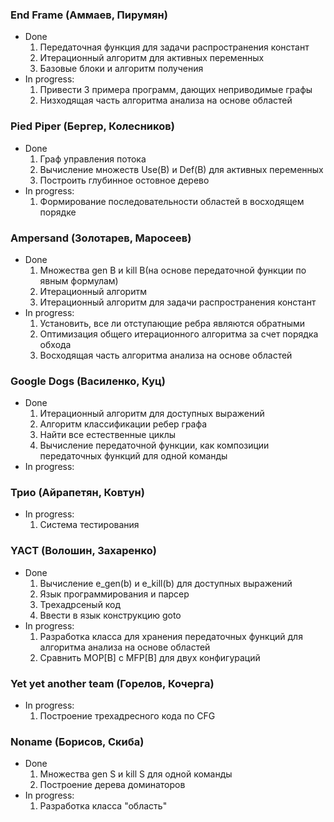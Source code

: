 ### End Frame (Аммаев, Пирумян)
* Done
  1. Передаточная функция для задачи распространения констант
  2. Итерационный алгоритм для активных переменных
  3. Базовые блоки и алгоритм получения
* In progress: 
  1. Привести 3 примера программ, дающих неприводимые графы
  2. Низходящая часть алгоритма анализа на основе областей
  
### Pied Piper (Бергер, Колесников)
* Done
  1. Граф управления потока
  2. Вычисление множеств Use(B) и Def(B) для активных переменных
  3. Построить глубинное остовное дерево 
* In progress: 
  1.  Формирование последовательности областей в восходящем порядке
  
### Ampersand (Золотарев, Маросеев)
* Done
  1. Множества gen B и kill B(на основе передаточной функции по явным формулам)
  2. Итерационный алгоритм
  3. Итерационный алгоритм для задачи распространения констант
* In progress: 
  1. Установить, все ли отступающие ребра являются обратными
  2. Оптимизация общего итерационного алгоритма за счет порядка обхода
  3. Восходящая часть алгоритма анализа на основе областей
  
### Google Dogs (Василенко, Куц)
* Done
  1. Итерационный алгоритм для доступных выражений
  2. Алгоритм классификации ребер графа
  3. Найти все естественные циклы
  4. Вычисление передаточной функции, как композиции передаточных функций для одной команды
* In progress: 

  
### Трио (Айрапетян, Ковтун)
* In progress: 
  1. Система тестирования
  
### YACT (Волошин, Захаренко)
* Done
  1. Вычисление e_gen(b) и e_kill(b) для доступных выражений
  2. Язык программирования и парсер
  3. Трехадрсеный код
  4. Ввести в язык конструкцию goto
* In progress: 
  1. Разработка класса для хранения передаточных функций для алгоритма анализа на основе областей
  2. Сравнить MOP[B] с MFP[B] для двух конфигураций
  
### Yet yet another team (Горелов, Кочерга)
* In progress: 
  1. Построение трехадресного кода по CFG
  
### Noname (Борисов, Скиба)
* Done
  1. Множества gen S и kill S для одной команды
  2. Построение дерева доминаторов
* In progress:
  1. Разработка класса "область"
